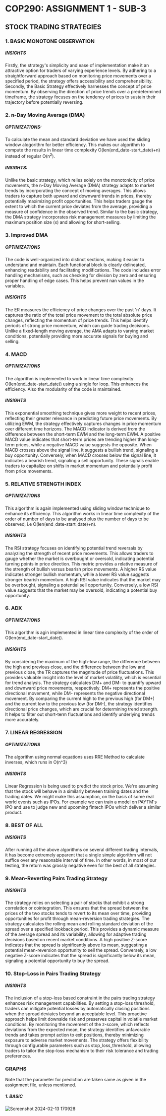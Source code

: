 # COP290: ASSIGNMENT 1 - SUB-3

## STOCK TRADING STRATEGIES

### 1. BASIC MONOTONE OBSERVATION

##### INSIGHTS
Firstly, the strategy's simplicity and ease of implementation make it an attractive option for traders of varying experience levels. By adhering to a straightforward approach based on monitoring price movements over a specified period, the strategy offers accessibility and comprehensibility.
Secondly, the Basic Strategy effectively harnesses the concept of price momentum. By observing the direction of price trends over a predetermined timeframe, the strategy focuses on the tendency of prices to sustain their trajectory before potentially reversing.

### 2. n-Day Moving Average (DMA)

##### OPTIMIZATIONS:
To calculate the mean and standard deviation we have used the sliding window alogorithm for better efficiency. This makes our algorithm to compute the results in linear time complexity O(len(end_date-start_date)+n)
instead of regular O(n<sup>2</sup>).

##### INSIGHTS:
Unlike the basic strategy, which relies solely on the monotonicity of price movements, the n-Day Moving Average (DMA) strategy adapts to market trends by incorporating the concept of moving averages. This allows traders to capture both upward and downward trends in prices, thereby potentially maximizing profit opportunities.
This helps traders gauge the extent to which the current price deviates from the average, providing a measure of confidence in the observed trend.
Similar to the basic strategy, the DMA strategy incorporates risk management measures by limiting the maximum position size (x) and allowing for short-selling. 

### 3. Improved DMA

##### OPTIMIZATIONS
The code is well-organized into distinct sections, making it easier to understand and maintain. Each functional block is clearly delineated, enhancing readability and facilitating modifications.
The code includes error handling mechanisms, such as checking for division by zero and ensuring proper handling of edge cases. This helps prevent nan values in the variables.

##### INSIGHTS
The ER measures the efficiency of price changes over the past 'n' days. It captures the ratio of the total price movement to the total absolute price changes, reflecting the momentum of price trends. This helps identify periods of strong price momentum, which can guide trading decisions.
Unlike a fixed-length moving average, the AMA adapts to varying market conditions, potentially providing more accurate signals for buying and selling.

### 4. MACD

##### OPTIMIZATIONS
The algorithm is implemented to work in linear time complexity O(len(end_date-start_date)) using a single for loop. This enhances the efficiency. Also the modularity of the code is maintained.

##### INSIGHTS
This exponential smoothing technique gives more weight to recent prices, reflecting their greater relevance in predicting future price movements. By utilizing EWM, the strategy effectively captures changes in price momentum over different time horizons.
The MACD indicator is derived from the difference between the short-term EWM and the long-term EWM. A positive MACD value indicates that short-term prices are trending higher than long-term prices, while a negative MACD value suggests the opposite.
When MACD crosses above the signal line, it suggests a bullish trend, signaling a buy opportunity. Conversely, when MACD crosses below the signal line, it indicates a bearish trend, signaling a sell opportunity. These signals enable traders to capitalize on shifts in market momentum and potentially profit from price movements.

### 5. RELATIVE STRENGTH INDEX

##### OPTIMIZATIONS
This algorithm is again implemented using sliding window technique to enhance its efficiency. This algorithm works in linear time complexity of the order of number of days to be analysed plus the number of days to be observed, i.e O(len(end_date-start_date)+n).

##### INSIGHTS
The RSI strategy focuses on identifying potential trend reversals by analyzing the strength of recent price movements. This allows traders to gauge whether the market is overbought or oversold, indicating potential turning points in price direction.
This metric provides a relative measure of the strength of bullish versus bearish price movements. A higher RS value indicates stronger bullish momentum, while a lower RS value suggests stronger bearish momentum.
A high RSI value indicates that the market may be overbought, signaling a potential sell opportunity. Conversely, a low RSI value suggests that the market may be oversold, indicating a potential buy opportunity.

### 6. ADX

##### OPTIMIZATIONS
This algorithm is agin implemented in linear time complexity of the order of O(len(end_date-start_date)).

##### INSIGHTS
By considering the maximum of the high-low range, the difference between the high and previous close, and the difference between the low and previous close, the TR captures the magnitude of price fluctuations. This provides valuable insight into the level of market volatility, which is essential for trend analysis.
The strategy calculates DM+ and DM- to quantify upward and downward price movements, respectively. DM+ represents the positive directional movement, while DM- represents the negative directional movement.
By comparing the current high to the previous high (for DM+) and the current low to the previous low (for DM-), the strategy identifies directional price changes, which are crucial for determining trend strength.
It helps to filter out short-term fluctuations and identify underlying trends more accurately. 

### 7. LINEAR REGRESSION

##### OPTIMIZATIONS
The algorithm using normal equations uses RRE Method to calculate inverses, which runs in O(n^3)

##### INSIGHTS
Linear Regression is being used to predict the stock price. We're assuming that the stock will behave in a similarly between training dates and the trading dates.
We might make this assumption, on the basis of some real world events such as IPOs. For example we can train a model on PAYTM's IPO and use to judge new and upcoming fintech IPOs
which deliver a similar product.

### 8. BEST OF ALL

##### INSIGHTS
After running all the above algorithms on several different trading intervals, it has become extremely apparent that a single simple algorithm will not suffice over any reasonable
interval of time. In other words, in most of our testing, the return was grossly negative even for the best of all strategies.

### 9. Mean-Reverting Pairs Trading Strategy

##### INSIGHTS
The strategy relies on selecting a pair of stocks that exhibit a strong correlation or cointegration. This ensures that the spread between the prices of the two stocks tends to revert to its mean over time, providing opportunities for profit through mean-reversion trading strategies.
The strategy calculates the rolling mean and rolling standard deviation of the spread over a specified lookback period. This provides a dynamic measure of the average spread and its variability, allowing for adaptive trading decisions based on recent market conditions.
 A high positive Z-score indicates that the spread is significantly above its mean, suggesting a potential mean-reversion opportunity to sell the spread. Conversely, a low negative Z-score indicates that the spread is significantly below its mean, signaling a potential opportunity to buy the spread.

 ### 10. Stop-Loss in Pairs Trading Strategy

 ##### INSIGHTS
The inclusion of a stop-loss based constraint in the pairs trading strategy enhances risk management capabilities. By setting a stop-loss threshold, traders can mitigate potential losses by automatically closing positions when the spread deviates beyond an acceptable level. 
This proactive approach helps limit downside risk and preserves capital in volatile market conditions.
By monitoring the movement of the z-score, which reflects deviations from the expected mean, the strategy identifies unfavorable trends and takes prompt action to exit positions, thereby minimizing exposure to adverse market movements.
The strategy offers flexibility through configurable parameters such as stop_loss_threshold, allowing traders to tailor the stop-loss mechanism to their risk tolerance and trading preferences.


### GRAPHS
Note that the parameter for prediction are taken same as given in the assignment file, unless mentioned.

##### 1. BASIC
![Screenshot 2024-02-13 170928](https://github.com/CosmicPegasis/cop290_sb3_aviral/assets/146637932/bb947adf-4120-43ad-acc8-03735174082c)

